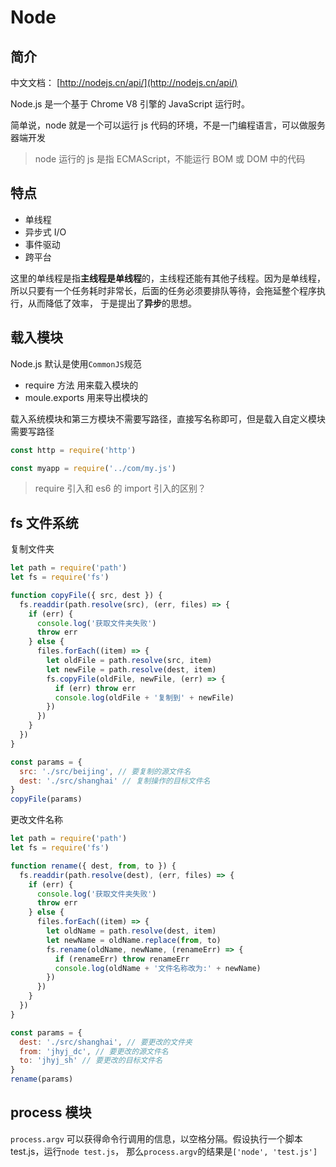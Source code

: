# Node

## 简介

中文文档： [http://nodejs.cn/api/](http://nodejs.cn/api/)

Node.js 是一个基于 Chrome V8 引擎的 JavaScript 运行时。

简单说，node 就是一个可以运行 js 代码的环境，不是一门编程语言，可以做服务器端开发

> node 运行的 js 是指 ECMAScript，不能运行 BOM 或 DOM 中的代码

## 特点

- 单线程
- 异步式 I/O
- 事件驱动
- 跨平台

这里的单线程是指**主线程是单线程**的，主线程还能有其他子线程。因为是单线程，所以只要有一个任务耗时非常长，后面的任务必须要排队等待，会拖延整个程序执行，从而降低了效率，
于是提出了**异步**的思想。

## 载入模块

Node.js 默认是使用`CommonJS`规范

- require 方法 用来载入模块的
- moule.exports 用来导出模块的

载入系统模块和第三方模块不需要写路径，直接写名称即可，但是载入自定义模块需要写路径

```js
const http = require('http')

const myapp = require('../com/my.js')
```

> require 引入和 es6 的 import 引入的区别？

## fs 文件系统

复制文件夹

```js
let path = require('path')
let fs = require('fs')

function copyFile({ src, dest }) {
  fs.readdir(path.resolve(src), (err, files) => {
    if (err) {
      console.log('获取文件夹失败')
      throw err
    } else {
      files.forEach((item) => {
        let oldFile = path.resolve(src, item)
        let newFile = path.resolve(dest, item)
        fs.copyFile(oldFile, newFile, (err) => {
          if (err) throw err
          console.log(oldFile + '复制到' + newFile)
        })
      })
    }
  })
}

const params = {
  src: './src/beijing', // 要复制的源文件名
  dest: './src/shanghai' // 复制操作的目标文件名
}
copyFile(params)
```

更改文件名称

```js
let path = require('path')
let fs = require('fs')

function rename({ dest, from, to }) {
  fs.readdir(path.resolve(dest), (err, files) => {
    if (err) {
      console.log('获取文件夹失败')
      throw err
    } else {
      files.forEach((item) => {
        let oldName = path.resolve(dest, item)
        let newName = oldName.replace(from, to)
        fs.rename(oldName, newName, (renameErr) => {
          if (renameErr) throw renameErr
          console.log(oldName + '文件名称改为:' + newName)
        })
      })
    }
  })
}

const params = {
  dest: './src/shanghai', // 要更改的文件夹
  from: 'jhyj_dc', // 要更改的源文件名
  to: 'jhyj_sh' // 要更改的目标文件名
}
rename(params)
```

## process 模块

`process.argv` 可以获得命令行调用的信息，以空格分隔。假设执行一个脚本 test.js，运行`node test.js`，
那么`process.argv`的结果是`['node', 'test.js']`
